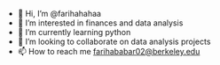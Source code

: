 - 👋 Hi, I’m @farihahahaa
- 👀 I’m interested in finances and data analysis
- 🌱 I’m currently learning python
- 💞️ I’m looking to collaborate on data analysis projects
- 📫 How to reach me farihababar02@berkeley.edu

<!---
farihahahaa/farihahahaa is a ✨ special ✨ repository because its `README.md` (this file) appears on your GitHub profile.
You can click the Preview link to take a look at your changes.
--->
